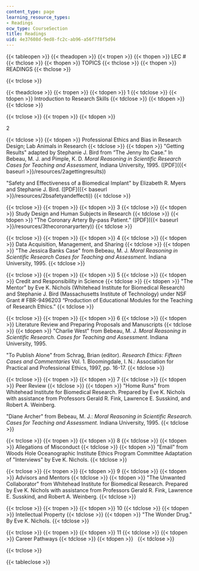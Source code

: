 ```yaml
---
content_type: page
learning_resource_types:
- Readings
ocw_type: CourseSection
title: Readings
uid: 4e37608d-9ed8-fc2c-ab96-a56f7f8f5d94
---
```


{{< tableopen >}}
{{< theadopen >}}
{{< tropen >}}
{{< thopen >}}
LEC #
{{< thclose >}}
{{< thopen >}}
TOPICS
{{< thclose >}}
{{< thopen >}}
READINGS
{{< thclose >}}

{{< trclose >}}

{{< theadclose >}}
{{< tropen >}}
{{< tdopen >}}
1
{{< tdclose >}}
{{< tdopen >}}
Introduction to Research Skills
{{< tdclose >}}
{{< tdopen >}}
 
{{< tdclose >}}

{{< trclose >}}
{{< tropen >}}
{{< tdopen >}}


2


{{< tdclose >}}
{{< tdopen >}}
Professional Ethics and Bias in Research Design; Lab Animals in Research
{{< tdclose >}}
{{< tdopen >}}
"Getting Results" adapted by Stephanie J. Bird from “The Jenny Ito Case.” In Bebeau, M. J. and Pimple, K. D. _Moral Reasoning in Scientific Research Cases for Teaching and Assessment_, Indiana University, 1995. ([PDF]({{< baseurl >}}/resources/2agettingresults))  
  
"Safety and Effectiveness of a Biomedical Implant" by Elizabeth R. Myers and Stephanie J. Bird. ([PDF]({{< baseurl >}}/resources/2bsafetyandeffecti))
{{< tdclose >}}

{{< trclose >}}
{{< tropen >}}
{{< tdopen >}}
3
{{< tdclose >}}
{{< tdopen >}}
Study Design and Human Subjects in Research
{{< tdclose >}}
{{< tdopen >}}
"The Coronary Artery By-pass Patient." ([PDF]({{< baseurl >}}/resources/3thecoronaryartery))
{{< tdclose >}}

{{< trclose >}}
{{< tropen >}}
{{< tdopen >}}
4
{{< tdclose >}}
{{< tdopen >}}
Data Acquisition, Management, and Sharing
{{< tdclose >}}
{{< tdopen >}}
"The Jessica Banks Case" from Bebeau, M. J. _Moral Reasoning in Scientific Research Cases for Teaching and Assessment_. Indiana University, 1995.
{{< tdclose >}}

{{< trclose >}}
{{< tropen >}}
{{< tdopen >}}
5
{{< tdclose >}}
{{< tdopen >}}
Credit and Responsibility in Science
{{< tdclose >}}
{{< tdopen >}}
"The Mentor" by Eve K. Nichols (Whitehead Institute for Biomedical Research) and Stephanie J. Bird (Massachusetts Institute of Technology) under NSF Grant # FBR-9496203 “Production of Educational Modules for the Teaching of Research Ethics.”
{{< tdclose >}}

{{< trclose >}}
{{< tropen >}}
{{< tdopen >}}
6
{{< tdclose >}}
{{< tdopen >}}
Literature Review and Preparing Proposals and Manuscripts
{{< tdclose >}}
{{< tdopen >}}
"Charlie West" from Bebeau, M. J. _Moral Reasoning in Scientific Research. Cases for Teaching and Assessment_. Indiana University, 1995.  
  
"To Publish Alone" from Schrag, Brian (editor). _Research Ethics: Fifteen Cases and Commentaries_ Vol. 1. Bloomingdale, I. N.: Association for Practical and Professional Ethics, 1997, pp. 16-17.
{{< tdclose >}}

{{< trclose >}}
{{< tropen >}}
{{< tdopen >}}
7
{{< tdclose >}}
{{< tdopen >}}
Peer Review
{{< tdclose >}}
{{< tdopen >}}
"Home Runs" from Whitehead Institute for Biomedical Research. Prepared by Eve K. Nichols with assistance from Professors Gerald R. Fink, Lawrence E. Susskind, and Robert A. Weinberg.  
  
"Diane Archer" from Bebeau, M. J.: _Moral Reasoning in Scientific Research. Cases for Teaching and Assessment._ Indiana University, 1995.
{{< tdclose >}}

{{< trclose >}}
{{< tropen >}}
{{< tdopen >}}
8
{{< tdclose >}}
{{< tdopen >}}
Allegations of Misconduct
{{< tdclose >}}
{{< tdopen >}}
"Email" from Woods Hole Oceanographic Institute Ethics Program Committee Adaptation of "Interviews" by Eve K. Nichols.
{{< tdclose >}}

{{< trclose >}}
{{< tropen >}}
{{< tdopen >}}
9
{{< tdclose >}}
{{< tdopen >}}
Advisors and Mentors
{{< tdclose >}}
{{< tdopen >}}
"The Unwanted Collaborator" from Whitehead Institute for Biomedical Research. Prepared by Eve K. Nichols with assistance from Professors Gerald R. Fink, Lawrence E. Susskind, and Robert A. Weinberg.
{{< tdclose >}}

{{< trclose >}}
{{< tropen >}}
{{< tdopen >}}
10
{{< tdclose >}}
{{< tdopen >}}
Intellectual Property
{{< tdclose >}}
{{< tdopen >}}
"The Wonder Drug." By Eve K. Nichols.
{{< tdclose >}}

{{< trclose >}}
{{< tropen >}}
{{< tdopen >}}
11
{{< tdclose >}}
{{< tdopen >}}
Career Pathways
{{< tdclose >}}
{{< tdopen >}}
 
{{< tdclose >}}

{{< trclose >}}

{{< tableclose >}}